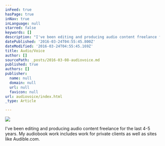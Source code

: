 ```yaml
---
inFeed: true
hasPage: true
inNav: true
inLanguage: null
starred: false
keywords: []
description: "I've been editing and producing audio content freelance for the last 4-5 years. My audiobook work includes work for private clients as well as sites like Audible.com.\_"
datePublished: '2016-03-24T04:55:45.800Z'
dateModified: '2016-03-24T04:55:45.169Z'
title: Audio/Voice
author: []
sourcePath: _posts/2016-03-08-audiovoice.md
published: true
authors: []
publisher:
  name: null
  domain: null
  url: null
  favicon: null
url: audiovoice/index.html
_type: Article

---
```

![](https://s3-us-west-2.amazonaws.com/the-grid-img/p/756cbacf93342f125be0096f4994e0ee2b4d7440.jpg)

I've been editing and producing audio content freelance for the last 4-5 years. My audiobook work includes work for private clients as well as sites like Audible.com.